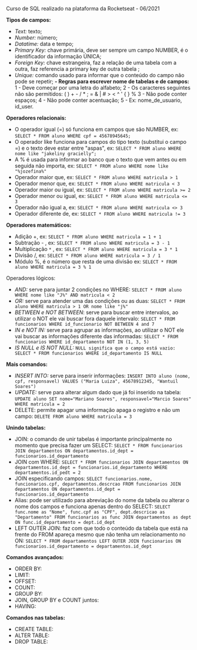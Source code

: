 Curso de SQL realizado na plataforma da Rocketseat - 06/2021

**Tipos de campos:**
- *Text:* texto;
- *Number:* número;
- *Datatime:* data e tempo;
- *Primary Key:* chave primária, deve ser sempre um campo NUMBER, é o identificador da informação ÚNICA;
- *Foreign Key:* chave estrangeira, faz a relação de uma tabela com a outra, faz referencia a primary key de outra tabela ;
- *Unique:* comando usado para informar que o conteúdo do campo não pode se repetir; 
**- Regras para escrever nome de tabelas e de campos:**
1 - Deve começar por uma letra do alfabeto;
2 - Os caracteres seguintes não são permitidos: ( ) + - / * ; = & | # > < ^ ' { } %
3 - Não pode conter espaços;
4 - Não pode conter acentuação;
5 - Ex: nome_de_usuario, id_user.
 
**Operadores relacionais:**
- O operador igual (=)  só funciona em campos que são NUMBER, ex: `SELECT * FROM aluno WHERE cpf = 45678945645;`
- O operador like funciona para campos do tipo texto (substitui o campo =) e o texto deve estar entre "aspas", ex: `SELECT * FROM aluno WHERE nome like "jakeliny gracielly";` 
- A % é usada para informar ao banco que o texto que vem antes ou em seguida não importa, ex: `SELECT * FROM aluno WHERE nome like "%jozefina%"`
- Operador maior que, ex: `SELECT * FROM aluno WHERE matricula > 1`
- Operador menor que, ex: `SELECT * FROM aluno WHERE matricula < 3`
- Operador maior ou igual, ex: `SELECT * FROM aluno WHERE matricula >= 2`
- Operador menor ou igual, ex: `SELECT * FROM aluno WHERE matricula <= 3`
- Operador não igual a, ex: `SELECT * FROM aluno WHERE matricula <> 3`
- Operador diferente de, ex: `SELECT * FROM aluno WHERE matricula != 3` 

**Operadores matemáticos:**

- Adição +, ex: `SELECT * FROM aluno WHERE matricula = 1 + 1`
- Subtração - , ex: `SELECT * FROM aluno WHERE matricula = 3 - 1`
- Multiplicação `*` , ex:  `SELECT * FROM aluno WHERE matricula = 3 * 1`
- Divisão /, ex: `SELECT * FROM aluno WHERE matricula = 3 / 1`
- Módulo %, é o número que resta de uma divisão ex:  `SELECT * FROM aluno WHERE matricula = 3 % 1`

Operadores lógicos:

- *AND:* serve para juntar 2 condições no WHERE: `SELECT * FROM aluno WHERE nome like "J%" AND matricula < 2`
- *OR:* serve para atender uma das condições ou as duas: `SELECT * FROM aluno WHERE matricula > 1 OR nome like "j%"`
- *BETWEEN e NOT BETWEEN*: serve para buscar entre intervalos, ao utilizar o NOT ele vai buscar fora daquele intervalo: `SELECT * FROM funcionarios WHERE id_funcionario NOT BETWEEN 4 and 7`
- *IN e NOT IN:* serve para agrupar as informações, ao utilizar o NOT ele vai buscar as informações diferente das informadas: `SELECT * FROM funcionarios WHERE id_departamento NOT IN (1, 3, 5)`
- *IS NULL e IS NOT NULL:* `NULL significa que o campo está vazio: SELECT * FROM funcionarios WHERE id_departamento IS NULL`

**Mais comandos:**

- *INSERT INTO:* serve para inserir informações:  `INSERT INTO aluno (nome, cpf, responsavel) VALUES ("Maria Luiza", 45678912345, "Wantuil Soares")`
- *UPDATE:* serve para alterar algum dado que já foi inserido na tabela: `UPDATE aluno SET nome="Mariano Soares", responsavel="Marcio Soares" WHERE matricula = 2`
- DELETE: permite apagar uma informação apaga o registro e não um campo: `DELETE FROM aluno WHERE matricula = 3`

**Unindo tabelas:**

- JOIN: o comando de unir tabelas é importante principalmente no momento que precisa fazer um SELECT:  `SELECT * FROM funcionarios JOIN departamentos ON departamentos.id_dept = funcionarios.id_departamento`
- JOIN com WHERE: `SELECT * FROM funcionarios JOIN departamentos ON departamentos.id_dept = funcionarios.id_departamento WHERE departamentos.id_pedt = 2`
- JOIN especificando campos: `SELECT funcionarios.nome, funcionarios.cpf, departamentos.descrcao FROM funcionarios JOIN departamentos ON departamentos.id_dept = funcionarios.id_departamento`
- Alias: pode ser utilizado para abreviação do nome da tabela ou alterar o nome dos campos e funciona apenas dentro do SELECT: `SELECT func.nome as "Nome", func.cpf as "CPF", dept.descricao as "Departamento" FROM funcionarios as func JOIN departamentos as dept ON func.id_departamento = dept.id_dept`
- LEFT OUTER JOIN: faz com que todo o conteúdo da tabela que está na frente do FROM apareça mesmo que não tenha um relacionamento no ON: `SELECT * FROM departamentos LEFT OUTER JOIN funcionarios ON funcionarios.id_departamento = departamentos.id_dept`

**Comandos avançados:**

- ORDER BY:
- LIMIT:
- OFFSET:
- COUNT:
- GROUP BY:
- JOIN, GROUP BY e COUNT juntos:
- HAVING:

**Comandos nas tabelas:**

- CREATE TABLE:
- ALTER TABLE:
- DROP TABLE:
